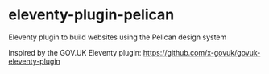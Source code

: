 # eleventy-plugin-pelican

Eleventy plugin to build websites using the Pelican design system

Inspired by the GOV.UK Eleventy plugin: https://github.com/x-govuk/govuk-eleventy-plugin
